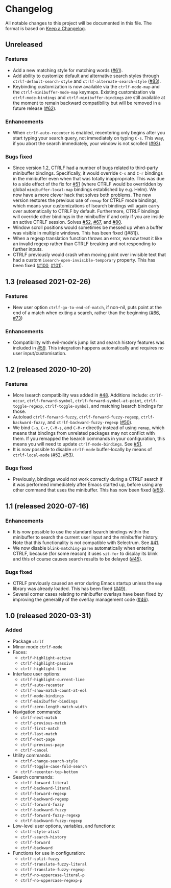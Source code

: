 # Changelog

All notable changes to this project will be documented in this file.
The format is based on [Keep a Changelog].

## Unreleased
### Features
* Add a new matching style for matching words ([#61]).
* Add ability to customize default and alternative search styles
  through `ctrlf-default-search-style` and
  `ctrlf-alternate-search-style` ([#83]).
* Keybinding customization is now available via the `ctrlf-mode-map`
  and the `ctrlf-minibuffer-mode-map` keymaps. Existing customization
  via `ctrlf-mode-bindings` and `ctrlf-minibuffer-bindings` are still
  available at the moment to remain backward compatibility but will be
  removed in a future release ([#62]).

### Enhancements
* When `ctrlf-auto-recenter` is enabled, recentering only begins after
  you start typing your search query, not immediately on typing `C-s`.
  This way, if you abort the search immediately, your window is not
  scrolled ([#93]).

### Bugs fixed
* Since version 1.2, CTRLF had a number of bugs related to third-party
  minibuffer bindings. Specifically, it would override `C-s` and `C-r`
  bindings in the minibuffer even when that was totally inappropriate.
  This was due to a side effect of the fix for [#51] (where CTRLF
  would be overridden by global `minibuffer-local-map` bindings
  established by e.g. Helm). We now have a more clever hack that
  solves both problems. The new version restores the previous use of
  `remap` for CTRLF mode bindings, which means your customizations of
  Isearch bindings will again carry over automatically to CTRLF by
  default. Furthermore, CTRLF bindings will override other bindings in
  the minibuffer if and only if you are inside an active CTRLF
  session. Solves [#52], [#67], and [#80].
* Window scroll positions would sometimes be messed up when a buffer
  was visible in multiple windows. This has been fixed ([#81]).
* When a regexp translation function throws an error, we now treat it
  like an invalid regexp rather than CTRLF breaking and not responding
  to further inputs.
* CTRLF previously would crash when moving point over invisible text
  that had a custom `isearch-open-invisible-temporary` property. This
  has been fixed ([#100], [#101]).

[#51]: https://github.com/raxod502/ctrlf/issues/51
[#52]: https://github.com/raxod502/ctrlf/issues/52
[#61]: https://github.com/raxod502/ctrlf/issues/61
[#62]: https://github.com/raxod502/ctrlf/issues/62
[#67]: https://github.com/raxod502/ctrlf/issues/67
[#80]: https://github.com/raxod502/ctrlf/issues/80
[#83]: https://github.com/raxod502/ctrlf/issues/83
[#93]: https://github.com/raxod502/ctrlf/issues/93
[#100]: https://github.com/raxod502/ctrlf/issues/100
[#101]: https://github.com/raxod502/ctrlf/pull/101

## 1.3 (released 2021-02-26)
### Features
* New user option `ctrlf-go-to-end-of-match`, if non-nil, puts point
  at the end of a match when exiting a search, rather than the
  beginning ([#66], [#73])

### Enhancements
* Compatibility with evil-mode's jump list and search history features
  was included in [#59]. This integration happens automatically and
  requires no user input/customisation.

[#59]: https://github.com/raxod502/ctrlf/issues/59
[#66]: https://github.com/raxod502/ctrlf/issues/66
[#73]: https://github.com/raxod502/ctrlf/pull/73

## 1.2 (released 2020-10-20)
### Features
* More Isearch compatibility was added in [#48]. Additions include:
  `ctrlf-occur`, `ctrlf-forward-symbol`,
  `ctrlf-forward-symbol-at-point`, `ctrlf-toggle-regexp`,
  `ctrlf-toggle-symbol`, and matching Isearch bindings for those.
* Autoload `ctrlf-forward-fuzzy`, `ctrlf-forward-fuzzy-regexp`,
  `ctrlf-backward-fuzzy`, and `ctrlf-backward-fuzzy-regexp` ([#50]).
* We bind `C-s`, `C-r`, `C-M-s`, and `C-M-r` directly instead of using
  `remap`, which means that bindings from unrelated packages may not
  conflict with them. If you remapped the Isearch commands in your
  configuration, this means you will need to update
  `ctrlf-mode-bindings`. See [#51].
* It is now possible to disable `ctrlf-mode` buffer-locally by means
  of `ctrlf-local-mode` ([#52], [#53]).

### Bugs fixed
* Previously, bindings would not work correctly during a CTRLF search
  if it was performed immediately after Emacs started up, before using
  any other command that uses the minibuffer. This has now been fixed
  ([#55]).

[#48]: https://github.com/raxod502/ctrlf/issues/48
[#50]: https://github.com/raxod502/ctrlf/pull/50
[#51]: https://github.com/raxod502/ctrlf/issues/51
[#52]: https://github.com/raxod502/ctrlf/issues/52
[#53]: https://github.com/raxod502/ctrlf/pull/53
[#55]: https://github.com/raxod502/ctrlf/issues/55

## 1.1 (released 2020-07-16)
### Enhancements
* It is now possible to use the standard Isearch bindings within the
  minibuffer to search the current user input and the minibuffer
  history. Note that this functionality is not compatible with
  Selectrum. See [#41].
* We now disable `blink-matching-paren` automatically when entering
  CTRLF, because (for some reason) it uses `sit-for` to display its
  blink and this of course causes search results to be delayed
  ([#45]).

### Bugs fixed
* CTRLF previously caused an error during Emacs startup unless the
  `map` library was already loaded. This has been fixed ([#49]).
* Several corner cases relating to minibuffer overlays have been fixed
  by improving the generality of the overlay management code ([#46]).

[#41]: https://github.com/raxod502/ctrlf/issues/41
[#45]: https://github.com/raxod502/ctrlf/issues/45
[#46]: https://github.com/raxod502/ctrlf/issues/46
[#49]: https://github.com/raxod502/ctrlf/issues/49

## 1.0 (released 2020-03-31)
### Added
* Package `ctrlf`
* Minor mode `ctrlf-mode`
* Faces:
    * `ctrlf-highlight-active`
    * `ctrlf-highlight-passive`
    * `ctrlf-highlight-line`
* Interface user options:
    * `ctrlf-highlight-current-line`
    * `ctrlf-auto-recenter`
    * `ctrlf-show-match-count-at-eol`
    * `ctrlf-mode-bindings`
    * `ctrlf-minibuffer-bindings`
    * `ctrlf-zero-length-match-width`
* Navigation commands:
    * `ctrlf-next-match`
    * `ctrlf-previous-match`
    * `ctrlf-first-match`
    * `ctrlf-last-match`
    * `ctrlf-next-page`
    * `ctrlf-previous-page`
    * `ctrlf-cancel`
* Utility commands:
    * `ctrlf-change-search-style`
    * `ctrlf-toggle-case-fold-search`
    * `ctrlf-recenter-top-bottom`
* Search commands:
    * `ctrlf-forward-literal`
    * `ctrlf-backward-literal`
    * `ctrlf-forward-regexp`
    * `ctrlf-backward-regexp`
    * `ctrlf-forward-fuzzy`
    * `ctrlf-backward-fuzzy`
    * `ctrlf-forward-fuzzy-regexp`
    * `ctrlf-backward-fuzzy-regexp`
* Low-level user options, variables, and functions:
    * `ctrlf-style-alist`
    * `ctrlf-search-history`
    * `ctrlf-forward`
    * `ctrlf-backward`
* Functions for use in configuration:
    * `ctrlf-split-fuzzy`
    * `ctrlf-translate-fuzzy-literal`
    * `ctrlf-translate-fuzzy-regexp`
    * `ctrlf-no-uppercase-literal-p`
    * `ctrlf-no-uppercase-regexp-p`

[keep a changelog]: https://keepachangelog.com/en/1.0.0/
